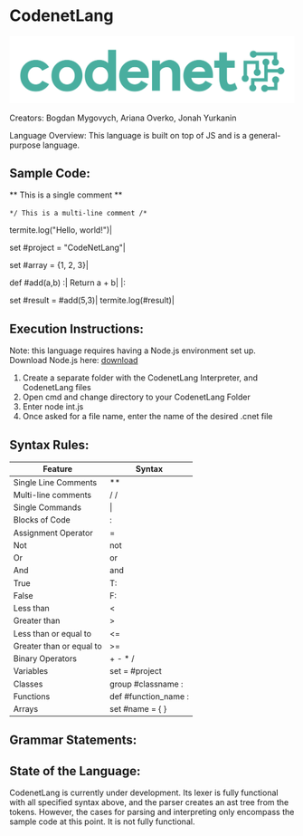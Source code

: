 # CodenetLang

![logo](<codenet logo.png>)

Creators: Bogdan Mygovych, Ariana Overko, Jonah Yurkanin

Language Overview: This language is built on top of JS and is a general-purpose language.

## Sample Code: 

** This is a single comment **

`*/ This is
   a multi-line
   comment /*`

termite.log("Hello, world!")|

set #project = "CodeNetLang"|

set #array = {1, 2, 3}|

def #add(a,b) :| 
	Return a + b|
|:

set #result = #add(5,3)|
termite.log(#result)| 

## Execution Instructions: 
Note: this language requires having a Node.js environment set up. 
Download Node.js here: [download](https://nodejs.org/en/download)

1) Create a separate folder with the CodenetLang Interpreter, and CodenetLang files
2) Open cmd and change directory to your CodenetLang Folder
3) Enter node int.js
4) Once asked for a file name, enter the name of the desired .cnet file

## Syntax Rules: 

| Feature              | Syntax                 |
|----------------------|------------------------|
| Single Line Comments | **                     |
| Multi-line comments  | / /                    |
| Single Commands      | \|                     |
| Blocks of Code       | :| \|:                 |
| Assignment Operator  | =                      |
| Not                  | not                    |
| Or                   | or                     |
| And                  | and                    |
| True                 | T:                     |
| False                | F:                     |
| Less than            | <                      |
| Greater than         | >                      |
| Less than or equal to| <=                     |
| Greater than or equal to | >=                |
| Binary Operators     | + - * /                |
| Variables            | set = #project         |
| Classes              | group #classname :| \|:|
| Functions            | def #function_name :| \|:|
| Arrays               | set #name = { }        |


## Grammar Statements:


## State of the Language:
CodenetLang is currently under development. Its lexer is fully functional with all specified syntax above, and the parser creates an ast tree from the tokens. However, the cases for parsing and interpreting only encompass the sample code at this point. It is not fully functional.


    
